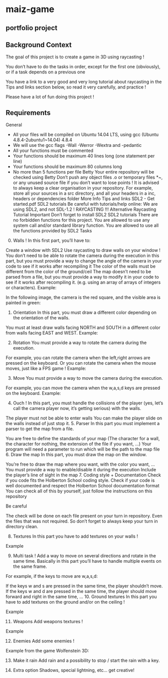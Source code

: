 # maiz-game
## portfolio project
## Background Context

The goal of this project is to create a game in 3D using raycasting !

You don’t have to do the tasks in order, except for the first one (obviously), or if a task depends on a previous one

You have a link to a very good and very long tutorial about raycasting in the Tips and links section below, so read it very carefully, and practice !

Please have a lot of fun doing this project !

## Requirements
General
 - All your files will be compiled on Ubuntu 14.04 LTS, using gcc (Ubuntu 4.8.4-2ubuntu1~14.04) 4.8.4
 - We will use the gcc flags -Wall -Werror -Wextra and -pedantic
 - All your functions must be commented
 - Your functions should be maximum 40 lines long (one statement per line)
 - Your functions should be maximum 80 columns long
  - No more than 5 functions per file
Betty
Your entire repository will be checked using Betty
Don’t push any object files .o or temporary files *~, or any unused source file if you don’t want to lose points !
It is advised to always keep a clear organisation in your repository. For example, store all your sources in a src directory, and all your headers in a inc, headers or dependencies folder
More Info
Tips and links
SDL2 - Get started.pdf
SDL2 tutorials
Be careful with tutorials/help online: We are using SDL2, and not SDL-1.2 !
RAYCASTING !!!
Alternative Raycasting Tutorial
Important
Don’t forget to install SDL2 SDL2 tutorials
There are no forbidden functions for this project. You are allowed to use any system call and/or standard library function.
You are allowed to use all the functions provided by SDL2
Tasks
0. Walls !
In this first part, you’ll have to:

Create a window with SDL2
Use raycasting to draw walls on your window !
You don’t need to be able to rotate the camera during the execution in this part, but you must provide a way to change the angle of the camera in your code to see if it works after recompiling it
The color of the walls must be different from the color of the ground/ceil
The map doesn’t need to be parsed from a file, but you must provide a way to modify it in your code to see if it works after recompiling it. (e.g. using an array of arrays of integers or characters).
Example:



In the following image, the camera is the red square, and the visible area is painted in green:



1. Orientation
In this part, you must draw a different color depending on the orientation of the walls.

You must at least draw walls facing NORTH and SOUTH in a different color from walls facing EAST and WEST.
Example:



2. Rotation
You must provide a way to rotate the camera during the execution.

For example, you can rotate the camera when the left,right arrows are pressed on the keyboard.
Or you can rotate the camera when the mouse moves, just like a FPS game !
Example:



3. Move
You must provide a way to move the camera during the execution.

For example, you can move the camera when the w,a,s,d keys are pressed on the keyboard.
Example:





4. Ouch !
In this part, you must handle the collisions of the player (yes, let’s call the camera player now, it’s getting serious) with the walls.

The player must not be able to enter walls
You can make the player slide on the walls instead of just stop it.
5. Parser
In this part you must implement a parser to get the map from a file.

You are free to define the standards of your map (The character for a wall, the character for nothing, the extension of the file if you want, …)
Your program will need a parameter to run which will be the path to the map file
6. Draw the map
In this part, you must draw the map on the window.

You’re free to draw the map where you want, with the color you want, …
You must provide a way to enable/disable it during the execution
Include the player’s line of sight in the map
7. Coding style + Documentation
Check if you code fits the Holberton School coding style.
Check if your code is well documented and respect the Holberton School documentation format
You can check all of this by yourself, just follow the instructions on this repository

Be careful

The check will be done on each file present on your turn in repository. Even the files that was not required. So don’t forget to always keep your turn in directory clean.

8. Textures
In this part you have to add textures on your walls !

Example



9. Multi task !
Add a way to move on several directions and rotate in the same time. Basically in this part you’ll have to handle multiple events on the same frame.

For example, if the keys to move are w,a,s,d:

If the keys w and s are pressed in the same time, the player shouldn’t move.
If the keys w and d are pressed in the same time, the player should move forward and right in the same time,
…
10. Ground textures
In this part you have to add textures on the ground and/or on the ceiling !

Example





11. Weapons
Add weapons textures !

Example



12. Enemies
Add some enemies !

Example from the game Wolfenstein 3D:



13. Make it rain
Add rain and a possibility to stop / start the rain with a key.

14. Extra option
Shadows, special lightning, etc… get creative!

